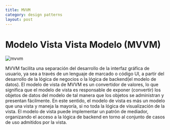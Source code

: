 ```yaml
---
title: MVVM
category: design patterns
layout: post
---
```

# Modelo Vista Vista Modelo (MVVM)

![mvvm](https://user-images.githubusercontent.com/214138/31826768-90427e3a-b57b-11e7-8bca-ad793349dcf7.png)

MVVM facilita una separación del desarrollo de la interfaz gráfica de usuario, ya sea a través de un lenguaje de marcado o código UI, a partir del desarrollo de la lógica de negocios o la lógica de backend(el modelo de datos). El modelo de vista de MVVM es un convertidor de valores, lo que significa que el modelo de vista es responsable de exponer (convertir) los objetos de datos del modelo de tal manera que los objetos se administran y presentan fácilmente. En este sentido, el modelo de vista es más un modelo que una vista y maneja la mayoría, si no toda la lógica de visualización de la vista.  El modelo de vista puede implementar un patrón de mediador, organizando el acceso a la lógica de backend en torno al conjunto de casos de uso admitidos por la vista.

